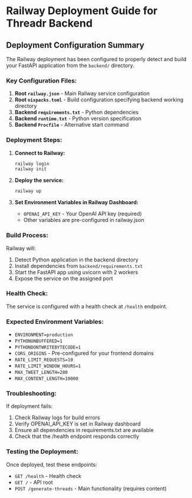 # Railway Deployment Guide for Threadr Backend

## Deployment Configuration Summary

The Railway deployment has been configured to properly detect and build your FastAPI application from the `backend/` directory.

### Key Configuration Files:

1. **Root `railway.json`** - Main Railway service configuration
2. **Root `nixpacks.toml`** - Build configuration specifying backend working directory
3. **Backend `requirements.txt`** - Python dependencies
4. **Backend `runtime.txt`** - Python version specification
5. **Backend `Procfile`** - Alternative start command

### Deployment Steps:

1. **Connect to Railway:**
   ```bash
   railway login
   railway init
   ```

2. **Deploy the service:**
   ```bash
   railway up
   ```

3. **Set Environment Variables in Railway Dashboard:**
   - `OPENAI_API_KEY` - Your OpenAI API key (required)
   - Other variables are pre-configured in railway.json

### Build Process:

Railway will:
1. Detect Python application in the backend directory
2. Install dependencies from `backend/requirements.txt`
3. Start the FastAPI app using uvicorn with 2 workers
4. Expose the service on the assigned port

### Health Check:

The service is configured with a health check at `/health` endpoint.

### Expected Environment Variables:

- `ENVIRONMENT=production`
- `PYTHONUNBUFFERED=1`
- `PYTHONDONTWRITEBYTECODE=1`
- `CORS_ORIGINS` - Pre-configured for your frontend domains
- `RATE_LIMIT_REQUESTS=10`
- `RATE_LIMIT_WINDOW_HOURS=1`
- `MAX_TWEET_LENGTH=280`
- `MAX_CONTENT_LENGTH=10000`

### Troubleshooting:

If deployment fails:
1. Check Railway logs for build errors
2. Verify OPENAI_API_KEY is set in Railway dashboard
3. Ensure all dependencies in requirements.txt are available
4. Check that the /health endpoint responds correctly

### Testing the Deployment:

Once deployed, test these endpoints:
- `GET /health` - Health check
- `GET /` - API root
- `POST /generate-threads` - Main functionality (requires content)